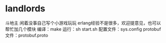 # landlords
斗地主
闲着没事自己写个小游戏玩玩
erlang经验不是很多，欢迎提意见，也可以帮忙加几个模块
编译：make
运行：sh start.sh
配置文件：sys.config
protobuf文件：protobuf.proto

